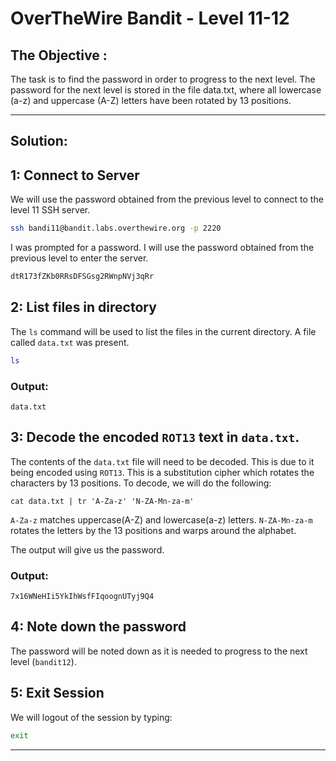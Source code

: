 # OverTheWire Bandit - Level 11-12

## The Objective : 
The task is to find the password in order to progress to the next level. The password for the next level is stored in the file data.txt, where all lowercase (a-z) and uppercase (A-Z) letters have been rotated by 13 positions.

---

## Solution:

## 1: Connect to Server
We will use the password obtained from the previous level to connect to the level 11 SSH server.

```bash
ssh bandi11@bandit.labs.overthewire.org -p 2220
```

I was prompted for a password. I will use the password obtained from the previous level to enter the server.

```bash
dtR173fZKb0RRsDFSGsg2RWnpNVj3qRr 
```

## 2: List files in directory
The `ls` command will be used to list the files in the current directory. A file called `data.txt` was present.

```bash
ls
```

### Output:
```
data.txt  
```


## 3: Decode the encoded `ROT13` text in `data.txt`.
The contents of the `data.txt` file will need to be decoded. This is due to it being encoded using `ROT13`. This is a substitution cipher which rotates the characters by 13 positions. To decode, we will do the following:

```
cat data.txt | tr 'A-Za-z' 'N-ZA-Mn-za-m'
```
`A-Za-z` matches uppercase(A-Z) and lowercase(a-z) letters. 
`N-ZA-Mn-za-m` rotates the letters by the 13 positions and warps around the alphabet.

The output will give us the password.


### Output:
```
7x16WNeHIi5YkIhWsfFIqoognUTyj9Q4
```

## 4: Note down the password 
The password will be noted down as it is needed to progress to the next level (`bandit12`).

## 5: Exit Session

We will logout of the session by typing:

```bash
exit
```
---
